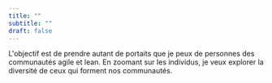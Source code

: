 ```yaml
---
title: ""
subtitle: ""
draft: false
---
```


L'objectif est de prendre autant de portaits que je peux de personnes des communautés agile et lean. En zoomant sur les individus, je veux explorer la diversité de ceux qui forment nos communautés.

